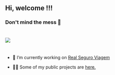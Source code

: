 ## Hi, welcome !!!
### Don't mind the mess 🤪
#

![](https://komarev.com/ghpvc/?username=otaviocorrea&style=for-the-badge)
#

- 🔭 I’m currently working on [Real Seguro Viagem](https://www.seguroviagem.srv.br/)

- 👨‍💻 Some of my public projects are [here.](https://github.com/otaviocorrea?tab=repositories)

